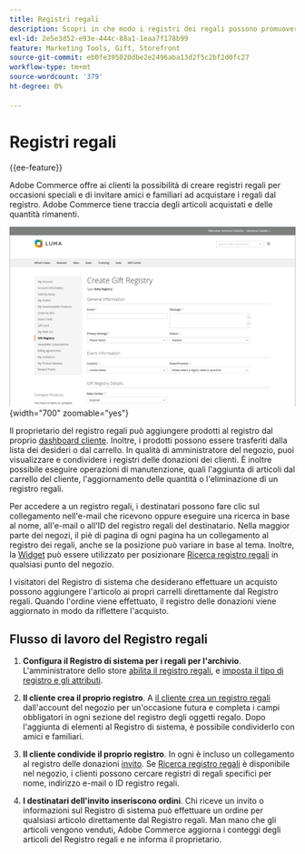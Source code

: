 ```yaml
---
title: Registri regali
description: Scopri in che modo i registri dei regali possono promuovere le vendite quando i clienti possono invitare amici e familiari ad acquistare i prodotti selezionati come regali.
exl-id: 2e5e3d52-e93e-444c-88a1-1eaa7f178b99
feature: Marketing Tools, Gift, Storefront
source-git-commit: eb0fe395020dbe2e2496aba13d2f5c2bf2d0fc27
workflow-type: tm+mt
source-wordcount: '379'
ht-degree: 0%

---
```


# Registri regali

{{ee-feature}}

Adobe Commerce offre ai clienti la possibilità di creare registri regali per occasioni speciali e di invitare amici e familiari ad acquistare i regali dal registro. Adobe Commerce tiene traccia degli articoli acquistati e delle quantità rimanenti.

![Esempio di vetrina - registro regali per bambini](./assets/storefront-gift-registry-create-baby-info.png){width="700" zoomable="yes"}

Il proprietario del registro regali può aggiungere prodotti al registro dal proprio [dashboard cliente](gift-registry-storefront.md#gift-registry-information). Inoltre, i prodotti possono essere trasferiti dalla lista dei desideri o dal carrello. In qualità di amministratore del negozio, puoi visualizzare e condividere i registri delle donazioni dei clienti. È inoltre possibile eseguire operazioni di manutenzione, quali l&#39;aggiunta di articoli dal carrello del cliente, l&#39;aggiornamento delle quantità o l&#39;eliminazione di un registro regali.

Per accedere a un registro regali, i destinatari possono fare clic sul collegamento nell&#39;e-mail che ricevono oppure eseguire una ricerca in base al nome, all&#39;e-mail o all&#39;ID del registro regali del destinatario. Nella maggior parte dei negozi, il piè di pagina di ogni pagina ha un collegamento al registro dei regali, anche se la posizione può variare in base al tema. Inoltre, la [Widget](../content-design/widgets.md) può essere utilizzato per posizionare [Ricerca registro regali](gift-registry-search.md) in qualsiasi punto del negozio.

I visitatori del Registro di sistema che desiderano effettuare un acquisto possono aggiungere l&#39;articolo ai propri carrelli direttamente dal Registro regali. Quando l&#39;ordine viene effettuato, il registro delle donazioni viene aggiornato in modo da riflettere l&#39;acquisto.

## Flusso di lavoro del Registro regali

1. **Configura il Registro di sistema per i regali per l&#39;archivio**. L&#39;amministratore dello store [abilita il registro regali](gift-registry-configure.md), e [imposta il tipo di registro e gli attributi](gift-registry-create.md).

1. **Il cliente crea il proprio registro**. A [il cliente crea un registro regali](gift-registry-storefront.md#create-a-new-gift-registry) dall&#39;account del negozio per un&#39;occasione futura e completa i campi obbligatori in ogni sezione del registro degli oggetti regalo. Dopo l&#39;aggiunta di elementi al Registro di sistema, è possibile condividerlo con amici e familiari.

1. **Il cliente condivide il proprio registro**. In ogni è incluso un collegamento al registro delle donazioni [invito](gift-registry-storefront.md#share-a-gift-registry). Se [Ricerca registro regali](gift-registry-search.md) è disponibile nel negozio, i clienti possono cercare registri di regali specifici per nome, indirizzo e-mail o ID registro regali.

1. **I destinatari dell&#39;invito inseriscono ordini**. Chi riceve un invito o informazioni sul Registro di sistema può effettuare un ordine per qualsiasi articolo direttamente dal Registro regali. Man mano che gli articoli vengono venduti, Adobe Commerce aggiorna i conteggi degli articoli del Registro regali e ne informa il proprietario.
